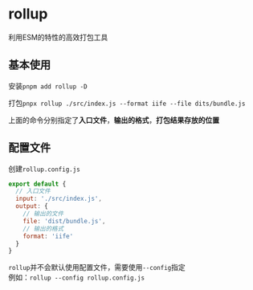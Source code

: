 # rollup

利用ESM的特性的高效打包工具

## 基本使用

安装`pnpm add rollup -D`

打包`pnpx rollup ./src/index.js --format iife --file dits/bundle.js`

上面的命令分别指定了**入口文件**，**输出的格式**，**打包结果存放的位置**

## 配置文件

创建`rollup.config.js`

```js
export default {
  // 入口文件
  input: './src/index.js',
  output: {
    // 输出的文件
    file: 'dist/bundle.js',
    // 输出的格式
    format: 'iife'
  }
}
```

`rollup`并不会默认使用配置文件，需要使用`--config`指定   
例如：`rollup --config rollup.config.js`
